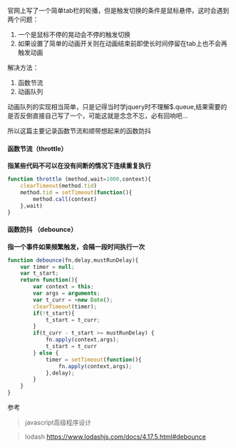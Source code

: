官网上写了一个简单tab栏的轮播，但是触发切换的条件是鼠标悬停，这时会遇到两个问题：

1. 一个是鼠标不停的晃动会不停的触发切换
2. 如果设置了简单的动画开关则在动画结束前即使长时间停留在tab上也不会再触发动画

解决方法：

1. 函数节流
2. 动画队列

动画队列的实现相当简单，只是记得当时学jquery时不理解$.queue,结果需要的是否反倒直接自己写了一个，可能这就是念念不忘，必有回响吧...

所以这篇主要记录函数节流和顺带想起来的函数防抖

#### 函数节流（throttle）

**指某些代码不可以在没有间断的情况下连续重复执行**

```js
function throttle (method,wait=1000,context){
    clearTimeout(method.tid)
    method.tid = setTimeout(function(){
        method.call(context)
    },wait)
}
```

####  函数防抖 （debounce）

**指一个事件如果频繁触发，会隔一段时间执行一次**

```js
function debounce(fn,delay,mustRunDelay){
    var timer = null;
    var t_start;
    return function(){
        var context = this;
        var args = arguments;
        var t_curr = +new Date();
        clearTimeout(timer);
        if(!t_start){
            t_start = t_curr;
        }
        if(t_curr - t_start >= mustRunDelay) {
            fn.apply(context,args);
            t_start = t_curr
        } else {
            timer = setTimeout(function(){
                fn.apply(context,args);
            },delay);
        }
    } 
}
```

参考

> javascript高级程序设计

> lodash https://www.lodashjs.com/docs/4.17.5.html#debounce